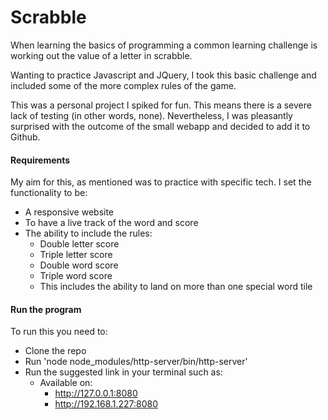 # Scrabble

When learning the basics of programming a common learning challenge is working out the value of a letter in scrabble.

Wanting to practice Javascript and JQuery, I took this basic challenge and included some of the more complex rules of the game.

This was a personal project I spiked for fun. This means there is a severe lack of testing (in other words, none). Nevertheless, I was pleasantly surprised with the outcome of the small webapp and decided to add it to Github.

#### Requirements

My aim for this, as mentioned was to practice with specific tech. I set the functionality to be:

* A responsive website
* To have a live track of the word and score
* The ability to include the rules:
  * Double letter score
  * Triple letter score
  * Double word score
  * Triple word score
  * This includes the ability to land on more than one special word tile

#### Run the program

To run this you need to:

- Clone the repo
- Run 'node node_modules/http-server/bin/http-server'
- Run the suggested link in your terminal such as:
  - Available on:
    - http://127.0.0.1:8080
    - http://192.168.1.227:8080
